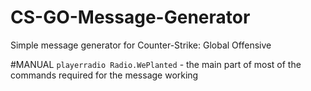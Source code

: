 # CS-GO-Message-Generator
Simple message generator for Counter-Strike: Global Offensive

#MANUAL
```playerradio Radio.WePlanted``` - the main part of most of the commands required for the message working
